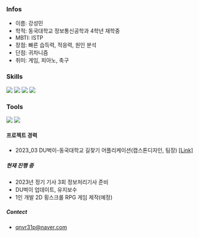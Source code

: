 

### Infos
  - 이름: 강성민
  - 학적: 동국대학교 정보통신공학과 4학년 재학중
  - MBTI: ISTP 
  - 장점: 빠른 습득력, 적응력, 원인 분석
  - 단점: 귀차니즘
  - 취미: 게임, 피아노, 축구


### Skills
 <img src="https://img.shields.io/badge/C++-00599C?style=flat&logo=cplusplus&logoColor=white"/> <img src="https://img.shields.io/badge/Dart-0175C2?style=flat&logo=Dart&logoColor=white"/> <img src="https://img.shields.io/badge/python-3776AB?&logo=Python&logoColor=ffffff"/> <img src="https://img.shields.io/badge/Java-007396?style=flat&logo=OpenJDK&logoColor=white"/>

### Tools
<img src="https://img.shields.io/badge/GitHub-181717?&logo=GitHub&logoColor=ffffff"/> <img src="https://img.shields.io/badge/Slack-4A154B?&logo=Slack&logoColor=ffffff"/>

<!--#### **수상경력**-->



<!--#### **활동경력**-->
   

#### **프로젝트 경력**
 - 2023_03 DU벅이-동국대학교 길찾기 어플리케이션(캡스톤디자인, 팀장) [[Link]](https://github.com/ReturnRudi/Dubeogi)


<!--#### **그 외 작업**-->


<!--#### **자격증**-->


##### **현재 진행 중**
 - 2023년 정기 기사 3회 정보처리기사 준비
 - DU벅이 업데이트, 유지보수
 - 1인 개발 2D 횡스크롤 RPG 게임 제작(예정)

##### **Contect**
 - qnvr31p@naver.com<br/>
 
